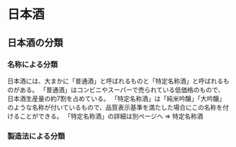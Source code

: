 # 日本酒

## 日本酒の分類

### 名称による分類

日本酒には、大まかに「普通酒」と呼ばれるものと「特定名称酒」と呼ばれるものがある。
「普通酒」はコンビニやスーパーで売られている低価格のもので、日本酒生産量の約7割を占めている。
「特定名称酒」は「純米吟醸」「大吟醸」のような名称が付いているもので、品質表示基準を満たした場合にこの名称を付けることができる。
「特定名称酒」の詳細は別ページへ => 特定名称酒

### 製造法による分類
